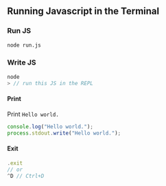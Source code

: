 ## Running Javascript in the Terminal

### Run JS

```bash
node run.js
```

### Write JS

```js
node
> // run this JS in the REPL
```

#### Print

Print `Hello world.`

```js
console.log("Hello world.");
process.stdout.write("Hello world.");
```

#### Exit

```js
.exit
// or
^D // Ctrl+D
```